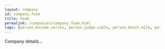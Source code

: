 ```yaml
---
layout: company
id: company.foam
title: Foam
permalink: /companies/company.foam.html
tags: [person.become.series, person.judge.cable, person.boost.milk, person.patch.cargo, person.essence.puzzle, person.salon.manage, person.during.void]
---
```


Company details...